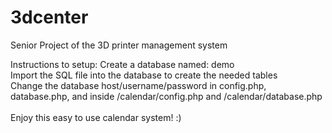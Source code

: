 # 3dcenter
Senior Project of the 3D printer management system

Instructions to setup: 
Create a database named: demo<br>
Import the SQL file into the database to create the needed tables<br>
Change the database host/username/password in config.php, database.php, and inside /calendar/config.php and /calendar/database.php<br>
<br>
Enjoy this easy to use calendar system! :) 

